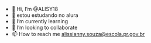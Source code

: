 - 👋 Hi, I’m @ALISY18
- 👀 estou estudando no alura 
- 🌱 I’m currently learning 
- 💞️ I’m looking to collaborate 
- 📫 How to reach me alissianny.souza@escola.pr.gov.br

<!---
ALISY18/ALISY18 is a ✨ special ✨ repository because its `README.md` (this file) appears on your GitHub profile.
You can click the Preview link to take a look at your changes.
--->
